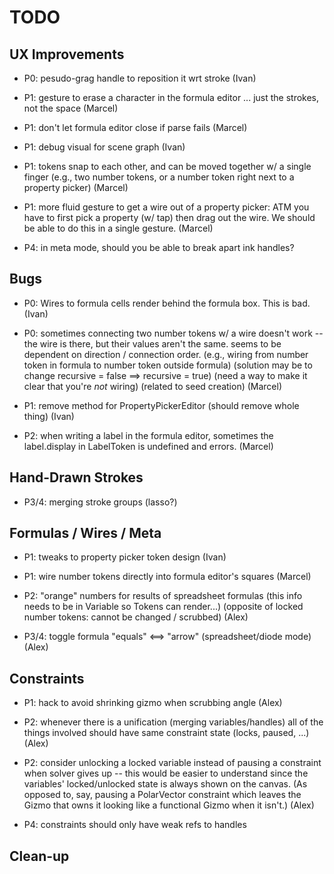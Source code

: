 # TODO

## UX Improvements

- P0: pesudo-grag handle to reposition it wrt stroke
  (Ivan)

- P1: gesture to erase a character in the formula editor
  ... just the strokes, not the space
  (Marcel)

- P1: don't let formula editor close if parse fails
  (Marcel)

- P1: debug visual for scene graph
  (Ivan)

- P1: tokens snap to each other, and can be moved together w/ a single finger
  (e.g., two number tokens, or a number token right next to a property picker)
  (Marcel)

- P1: more fluid gesture to get a wire out of a property picker:
  ATM you have to first pick a property (w/ tap) then drag out the wire.
  We should be able to do this in a single gesture.
  (Marcel)

- P4: in meta mode, should you be able to break apart ink handles?

## Bugs

- P0: Wires to formula cells render behind the formula box. This is bad.
  (Ivan)

- P0: sometimes connecting two number tokens w/ a wire doesn't work -- the wire is there, but their
  values aren't the same. seems to be dependent on direction / connection order.
  (e.g., wiring from number token in formula to number token outside formula)
  (solution may be to change recursive = false ==> recursive = true)
  (need a way to make it clear that you're _not_ wiring)
  (related to seed creation)
  (Marcel)

- P1: remove method for PropertyPickerEditor (should remove whole thing)
  (Ivan)

- P2: when writing a label in the formula editor, sometimes the label.display in LabelToken is undefined and errors.
  (Marcel)

## Hand-Drawn Strokes

- P3/4: merging stroke groups (lasso?)

## Formulas / Wires / Meta

- P1: tweaks to property picker token design
  (Ivan)

- P1: wire number tokens directly into formula editor's squares
  (Marcel)

- P2: "orange" numbers for results of spreadsheet formulas
  (this info needs to be in Variable so Tokens can render...)
  (opposite of locked number tokens: cannot be changed / scrubbed)
  (Alex)

- P3/4: toggle formula "equals" <==> "arrow" (spreadsheet/diode mode)
  (Alex)

## Constraints

- P1: hack to avoid shrinking gizmo when scrubbing angle
  (Alex)

- P2: whenever there is a unification (merging variables/handles) 
  all of the things involved should have same constraint state
  (locks, paused, ...)
  (Alex)

- P2: consider unlocking a locked variable instead of pausing a constraint
  when solver gives up -- this would be easier to understand since
  the variables' locked/unlocked state is always shown on the canvas.
  (As opposed to, say, pausing a PolarVector constraint which leaves
  the Gizmo that owns it looking like a functional Gizmo when it isn't.)
  (Alex)

- P4: constraints should only have weak refs to handles

## Clean-up
